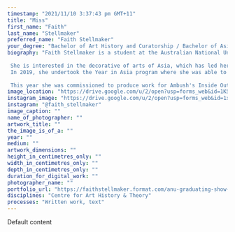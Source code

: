 ```yaml
---
timestamp: "2021/11/10 3:37:43 pm GMT+11"
title: "Miss"
first_name: "Faith"
last_name: "Stellmaker"
preferred_name: "Faith Stellmaker"
your_degree: "Bachelor of Art History and Curatorship / Bachelor of Asia Pacific Studies (Year in Asia)"
biography: "Faith Stellmaker is a student at the Australian National University studying a Bachelor of Art History & Curatorship / Bachelor of Asia-Pacific Studies (Year in Asia).
 
 She is interested in the decorative of arts of Asia, which has led her to study a minor in Japanese and Indonesian language.
 In 2019, she undertook the Year in Asia program where she was able to spend the year studying at Gadjah Mada University in Yogyakarta, Java. During this time she received the ANU Ethel Tory Language Scholarship and the College of Asia & the Pacific Digital Grant. 
 
 This year she was commissioned to produce work for Ambush's Inside Out exhibition displayed on University Avenue."
image_location: "https://drive.google.com/u/2/open?usp=forms_web&id=1KSB9bytRAFdBhJ1EyJK2V_44TvgMr5gS"
instagram_image: "https://drive.google.com/u/2/open?usp=forms_web&id=1x6baoyruykWlVlcg8pzR9Brc30IJ1HBY"
instagram: "@faith_stellmaker"
image_caption: ""
name_of_photographer: ""
artwork_title: ""
the_image_is_of_a: ""
year: ""
medium: ""
artwork_dimensions: ""
height_in_centimetres_only: ""
width_in_centimetres_only: ""
depth_in_centimetres_only: ""
duration_for_digital_work: ""
photographer_name: ""
portfolio_url: "https://faithstellmaker.format.com/anu-graduating-show-2021"
disciplines: "Centre for Art History & Theory"
processes: "Written work, text"
---
```


Default content